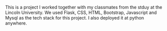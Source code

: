 This is a project I worked together with my classmates from the stduy at the Lincoln University.
We used Flask, CSS, HTML, Bootstrap, Javascript and Mysql as the tech stack for this project.
I also deployed it at python anywhere.
